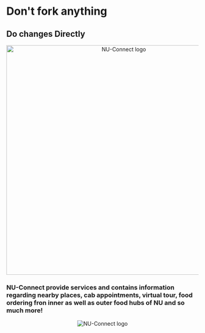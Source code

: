 # Don't fork anything
## Do changes Directly

<div align="center">
  <img alt="NU-Connect logo" src="https://i.imgur.com/ufahi0n.png" width="600px" />
 </div>
 
 ### NU-Connect provide services and contains information regarding nearby places, cab appointments, virtual tour, food ordering fron inner as well as outer food hubs of NU and so much more!
 
 <div align="center">
  <img alt="NU-Connect logo" src="https://i.imgur.com/KuddZoJ.png"  />
 </div>
